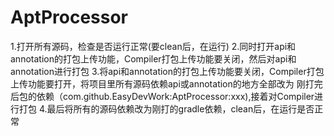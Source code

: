 # AptProcessor
1.打开所有源码，检查是否运行正常(要clean后，在运行)
2.同时打开api和annotation的打包上传功能，Compiler打包上传功能要关闭，然后对api和annotation进行打包
3.将api和annotation的打包上传功能要关闭，Compiler打包上传功能要打开，将项目里所有源码依赖api或annotation的地方全部改为
  刚打完后包的依赖（com.github.EasyDevWork:AptProcessor:xxx),接着对Compiler进行打包
4.最后将所有的源码依赖改为刚打的gradle依赖，clean后，在运行是否正常
